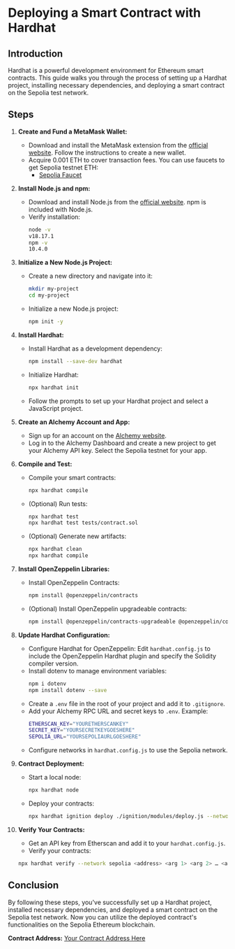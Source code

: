 # Deploying a Smart Contract with Hardhat

## Introduction
Hardhat is a powerful development environment for Ethereum smart contracts. This guide walks you through the process of setting up a Hardhat project, installing necessary dependencies, and deploying a smart contract on the Sepolia test network.

## Steps

1. **Create and Fund a MetaMask Wallet:**
   - Download and install the MetaMask extension from the [official website](https://metamask.io/). Follow the instructions to create a new wallet.
   - Acquire 0.001 ETH to cover transaction fees. You can use faucets to get Sepolia testnet ETH:
     - [Sepolia Faucet](https://faucet.sepolia.dev/)

2. **Install Node.js and npm:**
   - Download and install Node.js from the [official website](https://nodejs.org/). npm is included with Node.js.
   - Verify installation:
     ```sh
     node -v
     v18.17.1
     npm -v
     10.4.0
     ```

3. **Initialize a New Node.js Project:**
   - Create a new directory and navigate into it:
     ```sh
     mkdir my-project
     cd my-project
     ```
   - Initialize a new Node.js project:
     ```sh
     npm init -y
     ```

4. **Install Hardhat:**
   - Install Hardhat as a development dependency:
     ```sh
     npm install --save-dev hardhat
     ```
   - Initialize Hardhat:
     ```sh
     npx hardhat init
     ```
   - Follow the prompts to set up your Hardhat project and select a JavaScript project.

5. **Create an Alchemy Account and App:**
   - Sign up for an account on the [Alchemy website](https://alchemy.com/).
   - Log in to the Alchemy Dashboard and create a new project to get your Alchemy API key. Select the Sepolia testnet for your app.

6. **Compile and Test:**
   - Compile your smart contracts:
     ```sh
     npx hardhat compile
     ```
   - (Optional) Run tests:
     ```sh
     npx hardhat test
     npx hardhat test tests/contract.sol
     ```
   - (Optional) Generate new artifacts:
     ```sh
     npx hardhat clean
     npx hardhat compile
     ```

7. **Install OpenZeppelin Libraries:**
   - Install OpenZeppelin Contracts:
     ```sh
     npm install @openzeppelin/contracts
     ```
   - (Optional) Install OpenZeppelin upgradeable contracts:
     ```sh
     npm install @openzeppelin/contracts-upgradeable @openzeppelin/contracts
     ```

8. **Update Hardhat Configuration:**
   - Configure Hardhat for OpenZeppelin:
     Edit `hardhat.config.js` to include the OpenZeppelin Hardhat plugin and specify the Solidity compiler version.
   - Install dotenv to manage environment variables:
     ```sh
     npm i dotenv
     npm install dotenv --save
     ```
   - Create a `.env` file in the root of your project and add it to `.gitignore`.
   - Add your Alchemy RPC URL and secret keys to `.env`. Example:
     ```sh
     ETHERSCAN_KEY="YOURETHERSCANKEY"
     SECRET_KEY="YOURSECRETKEYGOESHERE"
     SEPOLIA_URL="YOURSEPOLIAURLGOESHERE"
     ```
   - Configure networks in `hardhat.config.js` to use the Sepolia network.

9. **Contract Deployment:**
   - Start a local node:
     ```sh
     npx hardhat node
     ```
   - Deploy your contracts:
     ```sh
     npx hardhat ignition deploy ./ignition/modules/deploy.js --network sepolia
     ```

10. **Verify Your Contracts:**
    - Get an API key from Etherscan and add it to your `hardhat.config.js`.
    - Verify your contracts:
    ```sh
    npx hardhat verify --network sepolia <address> <arg 1> <arg 2> … <arg n>
    ```

## Conclusion
By following these steps, you've successfully set up a Hardhat project, installed necessary dependencies, and deployed a smart contract on the Sepolia test network. Now you can utilize the deployed contract's functionalities on the Sepolia Ethereum blockchain.

**Contract Address:** [Your Contract Address Here](https://sepolia.etherscan.io/address/YourContractAddressHere)

